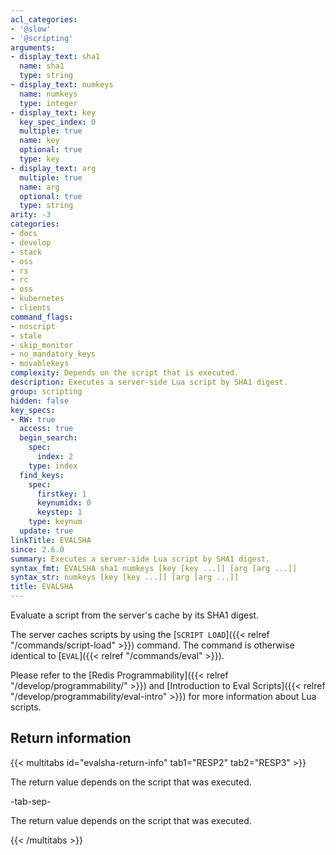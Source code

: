 ```yaml
---
acl_categories:
- '@slow'
- '@scripting'
arguments:
- display_text: sha1
  name: sha1
  type: string
- display_text: numkeys
  name: numkeys
  type: integer
- display_text: key
  key_spec_index: 0
  multiple: true
  name: key
  optional: true
  type: key
- display_text: arg
  multiple: true
  name: arg
  optional: true
  type: string
arity: -3
categories:
- docs
- develop
- stack
- oss
- rs
- rc
- oss
- kubernetes
- clients
command_flags:
- noscript
- stale
- skip_monitor
- no_mandatory_keys
- movablekeys
complexity: Depends on the script that is executed.
description: Executes a server-side Lua script by SHA1 digest.
group: scripting
hidden: false
key_specs:
- RW: true
  access: true
  begin_search:
    spec:
      index: 2
    type: index
  find_keys:
    spec:
      firstkey: 1
      keynumidx: 0
      keystep: 1
    type: keynum
  update: true
linkTitle: EVALSHA
since: 2.6.0
summary: Executes a server-side Lua script by SHA1 digest.
syntax_fmt: EVALSHA sha1 numkeys [key [key ...]] [arg [arg ...]]
syntax_str: numkeys [key [key ...]] [arg [arg ...]]
title: EVALSHA
---
```

Evaluate a script from the server's cache by its SHA1 digest.

The server caches scripts by using the [`SCRIPT LOAD`]({{< relref "/commands/script-load" >}}) command.
The command is otherwise identical to [`EVAL`]({{< relref "/commands/eval" >}}).

Please refer to the [Redis Programmability]({{< relref "/develop/programmability/" >}}) and [Introduction to Eval Scripts]({{< relref "/develop/programmability/eval-intro" >}}) for more information about Lua scripts.

## Return information

{{< multitabs id="evalsha-return-info" 
    tab1="RESP2" 
    tab2="RESP3" >}}

The return value depends on the script that was executed.

-tab-sep-

The return value depends on the script that was executed.

{{< /multitabs >}}
